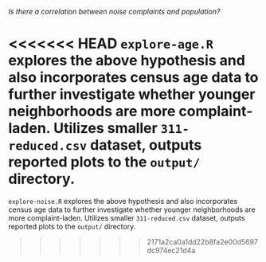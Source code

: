 *Is there a correlation between noise complaints and population?*

<<<<<<< HEAD
`explore-age.R` explores the above hypothesis and also incorporates census age data to further investigate whether younger neighborhoods are more complaint-laden. Utilizes smaller `311-reduced.csv` dataset, outputs reported plots to the `output/` directory.
=======
`explore-noise.R` explores the above hypothesis and also incorporates census age data to further investigate whether younger neighborhoods are more complaint-laden. Utilizes smaller `311-reduced.csv` dataset, outputs reported plots to the `output/` directory.
>>>>>>> 2171a2ca0a1dd22b8fa2e00d5697dc974ec21d4a
